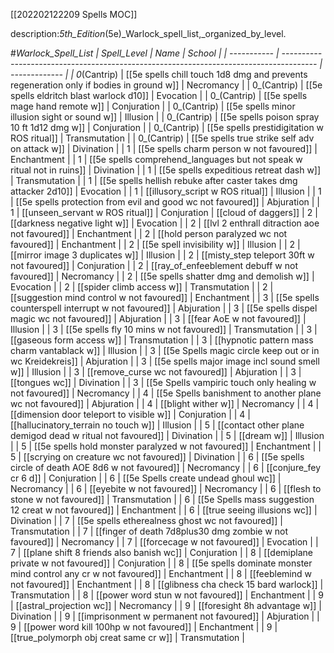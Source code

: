 [[202202122209 Spells MOC]]

description:_5th_Edition_(5e)_Warlock_spell_list,_organized_by_level.

#_Warlock_Spell_List
| Spell_Level | Name                                                                                   | School        |
| ----------- | -------------------------------------------------------------------------------------- | ------------- |
| 0_(Cantrip) | [[5e spells chill touch 1d8 dmg and prevents regeneration only if bodies in ground w]] | Necromancy    |
| 0_(Cantrip) | [[5e spells eldritch blast warlock d10]]                                               | Evocation     |
| 0_(Cantrip) | [[5e spells mage hand remote w]]                                                       | Conjuration   |
| 0_(Cantrip) | [[5e spells minor illusion sight or sound w]]                                          | Illusion      |
| 0_(Cantrip) | [[5e spells poison spray 10 ft 1d12 dmg  w]]                                           | Conjuration   |
| 0_(Cantrip) | [[5e spells prestidigitation w ROS ritual]]                                            | Transmutation |
| 0_(Cantrip) | [[5e spells true strike self adv on attack w]]                                         | Divination    |
| 1           | [[5e spells charm person w not favoured]]                                              | Enchantment   |
| 1           | [[5e spells comprehend_languages but not speak w ritual not in ruins]]                 | Divination    |
| 1           | [[5e spells expeditious retreat dash w]]                                               | Transmutation |
| 1           | [[5e spells hellish rebuke after caster takes dmg attacker 2d10]]              | Evocation     |
| 1           | [[illusory_script w ROS ritual]]                                                       | Illusion      |
| 1           | [[5e spells protection from evil and good wc not favoured]]                            | Abjuration    |
| 1           | [[unseen_servant w ROS ritual]]                                                        | Conjuration   |
[[cloud of daggers]]
| 2           | [[darkness negative light  w]]                                                         | Evocation     |
| 2           | [[lvl 2 enthrall ditraction aoe not favoured]]  | Enchantment   |
| 2           | [[hold person paralyzed wc not favoured]]                                              | Enchantment   |
| 2           | [[5e spell invisibility w]]                                                            | Illusion      |
| 2           | [[mirror image 3 duplicates w]]                                                        | Illusion      |
| 2           | [[misty_step teleport 30ft w not favoured]]                                            | Conjuration   |
| 2           | [[ray_of_enfeeblement debuff w not favoured]]                                          | Necromancy    |
| 2           | [[5e spells shatter dmg and demolish w]]                                               | Evocation     |
| 2           | [[spider climb access w]]                                                              | Transmutation |
| 2           | [[suggestion mind control w not favoured]]                                             | Enchantment   |
| 3           | [[5e spells counterspell interrupt w not favoured]]                                    | Abjuration    |
| 3           | [[5e spells dispel magic wc not favoured]]                                             | Abjuration    |
| 3           | [[fear AoE w not favoured]]                                                            | Illusion      |
| 3           | [[5e spells fly 10 mins w not favoured]]                                                            | Transmutation |
| 3           | [[gaseous form access w]]                                                              | Transmutation |
| 3           | [[hypnotic pattern mass charm vantablack w]]                                                      | Illusion      |
| 3           | [[5e Spells magic circle keep out or in wc Kreidekreis]]                               | Abjuration    |
| 3           | [[5e spells major image incl sound smell w]]                                           | Illusion      |
| 3           | [[remove_curse wc not favoured]]                                                                    | Abjuration    |
| 3           | [[tongues wc]]                                                                         | Divination    |
| 3           | [[5e Spells vampiric touch only healing w not favoured]]                               | Necromancy    |
| 4           | [[5e Spells banishment to another plane wc not favoured]]                              | Abjuration    |
| 4           | [[blight wither w]]                                                                    | Necromancy    |
| 4           | [[dimension door teleport to visible w]]                                               | Conjuration   |
| 4           | [[hallucinatory_terrain no touch w]]                                                   | Illusion      |
| 5           | [[contact other plane demigod dead w ritual not favoured]]                                                 | Divination    |
| 5           | [[dream w]]                                                                            | Illusion      |
| 5           | [[5e spells hold monster paralyzed w not favoured]]                                    | Enchantment   |
| 5           | [[scrying on creature wc not favoured]]                                                | Divination    |
| 6           | [[5e spells circle of death AOE 8d6 w not favoured]]                                                | Necromancy    |
| 6           | [[conjure_fey cr 6 d]]                                                                 | Conjuration   |
| 6           | [[5e Spells create undead ghoul wc]]                                                   | Necromancy    |
| 6           | [[eyebite w not favoured]]                                                             | Necromancy    |
| 6           | [[flesh to stone w not favoured]]                                                      | Transmutation |
| 6           | [[5e Spells mass suggestion 12 creat w not favoured]]                                  | Enchantment   |
| 6           | [[true seeing illusions wc]]                                                           | Divination    |
| 7           | [[5e spells etherealness ghost wc not favoured]]                                                    | Transmutation |
| 7           | [[finger of death 7d8plus30 dmg zombie w not favoured]]                                             | Necromancy    |
| 7           | [[forcecage w not favoured]]                                                           | Evocation     |
| 7           | [[plane shift 8 friends also banish wc]]                                               | Conjuration   |
| 8           | [[demiplane private w not favoured]]                                                                | Conjuration   |
| 8           | [[5e spells dominate monster mind control any cr w not favoured]]                                   | Enchantment   |
| 8           | [[feeblemind w not favoured]]                                                                       | Enchantment   |
| 8           | [[glibness cha check 15 bard warlock]]                                                 | Transmutation |
| 8           | [[power word stun w not favoured]]                                                                  | Enchantment   |
| 9           | [[astral_projection wc]]                                                               | Necromancy    |
| 9           | [[foresight 8h advantage w]]                                                           | Divination    |
| 9           | [[imprisonment w permanent not favoured]]                                                                     | Abjuration    |
| 9           | [[power word kill 100hp w not favoured]]                                                            | Enchantment   |
| 9           | [[true_polymorph obj creat same cr w]]                                                 | Transmutation |
